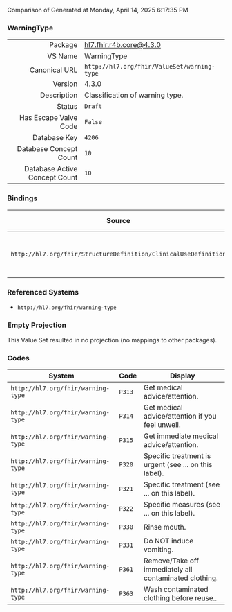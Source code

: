 Comparison of 
Generated at Monday, April 14, 2025 6:17:35 PM

### WarningType

|      |     |
| ---: | --- |
| Package | hl7.fhir.r4b.core@4.3.0 |
| VS Name | WarningType |
| Canonical URL | `http://hl7.org/fhir/ValueSet/warning-type` |
| Version | 4.3.0 |
| Description | Classification of warning type. |
| Status | `Draft` |
| Has Escape Valve Code | `False` |
| Database Key | `4206` |
| Database Concept Count | `10` |
| Database Active Concept Count | `10` |
### Bindings

| Source | Element | Binding | Strength | Element Short |
| ------ | ------- | ------- | -------- | ------------- |
| `http://hl7.org/fhir/StructureDefinition/ClinicalUseDefinition` | `ClinicalUseDefinition.warning.code` | `http://hl7.org/fhir/ValueSet/warning-type` | `Example` | A coded or unformatted textual definition of this warning |

### Referenced Systems

* `http://hl7.org/fhir/warning-type`
### Empty Projection

This Value Set resulted in no projection (no mappings to other packages).

### Codes

| System | Code | Display |
| ------ | ---- | ------- |
| `http://hl7.org/fhir/warning-type` | `P313` | Get medical advice/attention. |
| `http://hl7.org/fhir/warning-type` | `P314` | Get medical advice/attention if you feel unwell. |
| `http://hl7.org/fhir/warning-type` | `P315` | Get immediate medical advice/attention. |
| `http://hl7.org/fhir/warning-type` | `P320` | Specific treatment is urgent (see ... on this label). |
| `http://hl7.org/fhir/warning-type` | `P321` | Specific treatment (see ... on this label). |
| `http://hl7.org/fhir/warning-type` | `P322` | Specific measures (see ... on this label). |
| `http://hl7.org/fhir/warning-type` | `P330` | Rinse mouth. |
| `http://hl7.org/fhir/warning-type` | `P331` | Do NOT induce vomiting. |
| `http://hl7.org/fhir/warning-type` | `P361` | Remove/Take off immediately all contaminated clothing. |
| `http://hl7.org/fhir/warning-type` | `P363` | Wash contaminated clothing before reuse.. |
